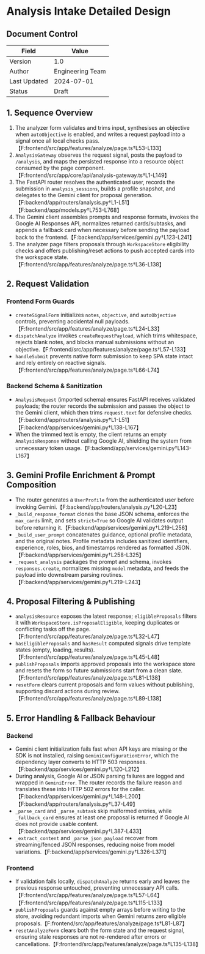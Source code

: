 # Analysis Intake Detailed Design

## Document Control
| Field | Value |
| --- | --- |
| Version | 1.0 |
| Author | Engineering Team |
| Last Updated | 2024-07-01 |
| Status | Draft |

## 1. Sequence Overview
1. The analyzer form validates and trims input, synthesises an objective when `autoObjective` is enabled, and writes a request payload into a signal once all local checks pass.【F:frontend/src/app/features/analyze/page.ts†L53-L133】
2. `AnalysisGateway` observes the request signal, posts the payload to `/analysis`, and maps the persisted response into a resource object consumed by the page component.【F:frontend/src/app/core/api/analysis-gateway.ts†L1-L149】
3. The FastAPI router resolves the authenticated user, records the submission in `analysis_sessions`, builds a profile snapshot, and delegates to the Gemini client for proposal generation.【F:backend/app/routers/analysis.py†L1-L51】【F:backend/app/models.py†L753-L768】
4. The Gemini client assembles prompts and response formats, invokes the Google AI Responses API, normalizes returned cards/subtasks, and appends a fallback card when necessary before sending the payload back to the frontend.【F:backend/app/services/gemini.py†L123-L241】
5. The analyzer page filters proposals through `WorkspaceStore` eligibility checks and offers publishing/reset actions to push accepted cards into the workspace state.【F:frontend/src/app/features/analyze/page.ts†L36-L138】

## 2. Request Validation
### Frontend Form Guards
- `createSignalForm` initializes `notes`, `objective`, and `autoObjective` controls, preventing accidental null payloads.【F:frontend/src/app/features/analyze/page.ts†L24-L33】
- `dispatchAnalyze` invokes `createRequestPayload`, which trims whitespace, rejects blank notes, and blocks manual submissions without an objective.【F:frontend/src/app/features/analyze/page.ts†L57-L133】
- `handleSubmit` prevents native form submission to keep SPA state intact and rely entirely on reactive signals.【F:frontend/src/app/features/analyze/page.ts†L66-L74】

### Backend Schema & Sanitization
- `AnalysisRequest` (imported schema) ensures FastAPI receives validated payloads; the router records the submission and passes the object to the Gemini client, which then trims `request.text` for defensive checks.【F:backend/app/routers/analysis.py†L1-L51】【F:backend/app/services/gemini.py†L138-L167】
- When the trimmed text is empty, the client returns an empty `AnalysisResponse` without calling Google AI, shielding the system from unnecessary token usage.【F:backend/app/services/gemini.py†L143-L167】

## 3. Gemini Profile Enrichment & Prompt Composition
- The router generates a `UserProfile` from the authenticated user before invoking Gemini.【F:backend/app/routers/analysis.py†L20-L23】
- `_build_response_format` clones the base JSON schema, enforces the `max_cards` limit, and sets `strict=True` so Google AI validates output before returning it.【F:backend/app/services/gemini.py†L219-L256】
- `_build_user_prompt` concatenates guidance, optional profile metadata, and the original notes. Profile metadata includes sanitized identifiers, experience, roles, bios, and timestamps rendered as formatted JSON.【F:backend/app/services/gemini.py†L258-L325】
- `_request_analysis` packages the prompt and schema, invokes `responses.create`, normalizes missing `model` metadata, and feeds the payload into downstream parsing routines.【F:backend/app/services/gemini.py†L219-L243】

## 4. Proposal Filtering & Publishing
- `analysisResource` exposes the latest response; `eligibleProposals` filters it with `WorkspaceStore.isProposalEligible`, keeping duplicates or conflicting tasks off the page.【F:frontend/src/app/features/analyze/page.ts†L32-L47】
- `hasEligibleProposals` and `hasResult` computed signals drive template states (empty, loading, results).【F:frontend/src/app/features/analyze/page.ts†L45-L48】
- `publishProposals` imports approved proposals into the workspace store and resets the form so future submissions start from a clean slate.【F:frontend/src/app/features/analyze/page.ts†L81-L138】
- `resetForm` clears current proposals and form values without publishing, supporting discard actions during review.【F:frontend/src/app/features/analyze/page.ts†L89-L138】

## 5. Error Handling & Fallback Behaviour
### Backend
- Gemini client initialization fails fast when API keys are missing or the SDK is not installed, raising `GeminiConfigurationError`, which the dependency layer converts to HTTP 503 responses.【F:backend/app/services/gemini.py†L120-L212】
- During analysis, Google AI or JSON parsing failures are logged and wrapped in `GeminiError`. The router records the failure reason and translates these into HTTP 502 errors for the caller.【F:backend/app/services/gemini.py†L148-L200】【F:backend/app/routers/analysis.py†L37-L49】
- `_parse_card` and `_parse_subtask` skip malformed entries, while `_fallback_card` ensures at least one proposal is returned if Google AI does not provide usable content.【F:backend/app/services/gemini.py†L387-L433】
- `_extract_content` and `_parse_json_payload` recover from streaming/fenced JSON responses, reducing noise from model variations.【F:backend/app/services/gemini.py†L326-L371】

### Frontend
- If validation fails locally, `dispatchAnalyze` returns early and leaves the previous response untouched, preventing unnecessary API calls.【F:frontend/src/app/features/analyze/page.ts†L57-L64】【F:frontend/src/app/features/analyze/page.ts†L115-L133】
- `publishProposals` guards against empty arrays before writing to the store, avoiding redundant imports when Gemini returns zero eligible proposals.【F:frontend/src/app/features/analyze/page.ts†L81-L87】
- `resetAnalyzeForm` clears both the form state and the request signal, ensuring stale responses are not re-rendered after errors or cancellations.【F:frontend/src/app/features/analyze/page.ts†L135-L138】
